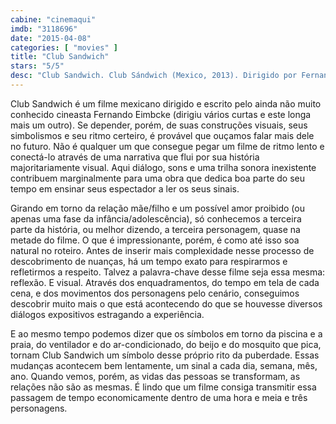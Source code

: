 ```yaml
---
cabine: "cinemaqui"
imdb: "3118696"
date: "2015-04-08"
categories: [ "movies" ]
title: "Club Sandwich"
stars: "5/5"
desc: "Club Sandwich. Club Sándwich (Mexico, 2013). Dirigido por Fernando Eimbcke. Escrito por Fernando Eimbcke. Com Lucio Giménez Cacho, Carolina Politi, María Renée Prudencio, Danae Reynaud."
---
```

Club Sandwich é um filme mexicano dirigido e escrito pelo ainda não muito conhecido cineasta Fernando Eimbcke (dirigiu vários curtas e este longa mais um outro). Se depender, porém, de suas construções visuais, seus simbolismos e seu ritmo certeiro, é provável que ouçamos falar mais dele no futuro. Não é qualquer um que consegue pegar um filme de ritmo lento e conectá-lo através de uma narrativa que flui por sua história majoritariamente visual. Aqui diálogo, sons e uma trilha sonora inexistente contribuem marginalmente para uma obra que dedica boa parte do seu tempo em ensinar seus espectador a ler os seus sinais.

Girando em torno da relação mãe/filho e um possível amor proibido (ou apenas uma fase da infância/adolescência), só conhecemos a terceira parte da história, ou melhor dizendo, a terceira personagem, quase na metade do filme. O que é impressionante, porém, é como até isso soa natural no roteiro. Antes de inserir mais complexidade nesse processo de descobrimento de nuanças, há um tempo exato para respirarmos e refletirmos a respeito. Talvez a palavra-chave desse filme seja essa mesma: reflexão. E visual. Através dos enquadramentos, do tempo em tela de cada cena, e dos movimentos dos personagens pelo cenário, conseguimos descobrir muito mais o que está acontecendo do que se houvesse diversos diálogos expositivos estragando a experiência.

E ao mesmo tempo podemos dizer que os símbolos em torno da piscina e a praia, do ventilador e do ar-condicionado, do beijo e do mosquito que pica, tornam Club Sandwich um símbolo desse próprio rito da puberdade. Essas mudanças acontecem bem lentamente, um sinal a cada dia, semana, mês, ano. Quando vemos, porém, as vidas das pessoas se transformam, as relações não são as mesmas. É lindo que um filme consiga transmitir essa passagem de tempo economicamente dentro de uma hora e meia e três personagens.

